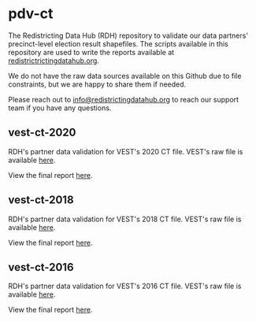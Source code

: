 # pdv-ct

The Redistricting Data Hub (RDH) repository to validate our data partners' precinct-level election result shapefiles. The scripts available in this repository are used to write the reports available at [redistrictrictingdatahub.org]([https://redistrictingdatahub.org/](https://redistrictingdatahub.org/)). 

We do not have the raw data sources available on this Github due to file constraints, but we are happy to share them if needed. 

Please reach out to info@redistrictingdatahub.org to reach our support team if you have any questions. 

## vest-ct-2020

RDH's partner data validation for VEST's 2020 CT file. VEST's raw file is available [here](https://dataverse.harvard.edu/file.xhtml?fileId=4986646&version=24.0).

View the final report [here](https://redistrictingdatahub.org/dataset/vest-2020-connecticut-precinct-and-election-results/).

## vest-ct-2018

RDH's partner data validation for VEST's 2018 CT file. VEST's raw file is available [here](https://dataverse.harvard.edu/file.xhtml?fileId=4986643&version=49.0).

View the final report [here](https://redistrictingdatahub.org/dataset/vest-2018-connecticut-precinct-and-election-results/).

## vest-ct-2016

RDH's partner data validation for VEST's 2016 CT file. VEST's raw file is available [here](https://dataverse.harvard.edu/file.xhtml?fileId=4986639&version=72.0).

View the final report [here](https://redistrictingdatahub.org/dataset/vest-2016-connecticut-precinct-and-election-results/).
